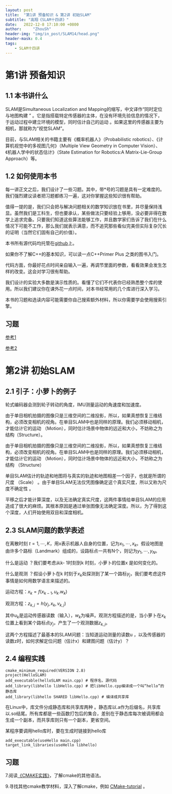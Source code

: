 ```yaml
---
layout: post
title:  "第1讲 预备知识 & 第2讲 初始SLAM"
subtitle: "高翔《SLAM十四讲》"
date:   2022-12-8 17:10:00 +0800
author:     "ZhouSh"
header-img: "img/in_post/SLAM14/head.png"
header-mask: 0.4
tags:
    - SLAM十四讲
---
```

# 第1讲 预备知识

## 1.1 本书讲什么

SLAM是Simultaneous Localization and Mapping的缩写，中文译作“同时定位与地图构建 ” 。它是指搭载特定传感器的主体，在没有环境先验信息的情况下，于运动过程中建立环境的模型，同时估计自己的运动 。如果这里的传感器主要为相机，那就称为“视觉SLAM”。

目前，与SLAM相关的书籍主要有《概率机器人》（Probabilistic robotics）、《计算机视觉中的多视图几何》（Multiple View Geometry in Computer Vision）、《机器人学中的状态估计》（State Estimation for Robotics:A Matrix-Lie-Group Approach）等。

## 1.2 如何使用本书

每一讲正文之后，我们设计了一些习题。其中，带*号的习题是具有一定难度的。我们强烈建议读者把习题都练习一遍，这对你掌握这些知识很有帮助。

值得一提的是，我们只会把与解决问题相关的数学知识放在书里，并尽量保持浅显。虽然我们是工科生，但也要承认，某些做法只要经验上够用，没必要非得在数学上追求完备。只要我们知道这些算法能够工作，并且数学家们告诉了我们在什么情况下可能不工作，那么我们就表示满意，而不追究那些看似完美但实际复杂冗长的证明（当然它们固有自己的价值）。

本书所有源代码均托管在[github](https://github.com/gaoxiang12/slambook)上。

如果你不了解C++的基本知识，可以读一点C++Primer Plus 之类的图书入门。

代码方面，你最好花点时间亲自输入一遍，再调节里面的参数，看看效果会发生怎样的改变。这会对学习很有帮助。

我们设计的实验大多数是演示性质的。看懂了它们不代表你已经熟悉整个库的使用。所以我们建议你在课外花一点时间，对本书经常用的几个库进行深入学习。

本书的习题和选读内容可能需要你自己搜索额外材料，所以你需要学会使用搜索引擎。

## 习题

[参考1](https://blog.csdn.net/joyee512/article/details/106077304)

[参考2](https://blog.csdn.net/u012348774/article/details/83576140)

# 第2讲 初始SLAM

## 2.1 引子：小萝卜的例子

轮式编码器会测到轮子转动的角度，IMU测量运动的角速度和加速度。

由于单目相机拍摄的图像只是三维空间的二维投影，所以，如果真想恢复三维结构，必须改变相机的视角。在单目SLAM中也是同样的原理。我们必须移动相机，才能估计它的运动 （Motion），同时估计场景中物体的远近和大小，不妨称之为结构（Structure）。

由于单目相机拍摄的图像只是三维空间的二维投影，所以，如果真想恢复三维结构，必须改变相机的视角。在单目SLAM中也是同样的原理。我们必须移动相机，才能估计它的运动 （Motion），同时估计场景中物体的远近和大小，不妨称之为结构 （Structure）

单目SLAM估计的轨迹和地图将与真实的轨迹和地图相差一个因子，也就是所谓的尺度 （Scale） 。由于单目SLAM无法仅凭图像确定这个真实尺度，所以又称为尺度不确定性 。

平移之后才能计算深度，以及无法确定真实尺度，这两件事情给单目SLAM的应用造成了很大的麻烦。其根本原因是通过单张图像无法确定深度。所以，为了得到这个深度，人们开始使用双目和深度相机。

## 2.3 SLAM问题的数学表述

在离散时刻 $t=1,\cdots,K$，用x表示机器人自身的位置，记为$x_1,\cdots,x_k$。假设地图是由许多个路标（Landmark）组成的，设路标点一共有N个，则记为$y_1,\cdots,y_N$。

什么是运动 ？我们要考虑从k- 1时刻到k 时刻，小萝卜的位置x 是如何变化的。

什么是观测 ？假设小萝卜在k 时刻于$x_k$处探测到了某一个路标$y_j$，我们要考虑这件事情是如何用数学语言来描述的。

运动方程：$x_k=f(x_{k-1},u_k.w_k)$

观测方程：$z_{k,j}=h(y_j,x_k,v_{k,j})$

其中$u_k$是运动传感器读数（输入），$w_k$为噪声。观测方程描述的是，当小萝卜在$x_k$位置上看到某个路标点$y_j$，产生了一个观测数据$z_{k,j}$。

这两个方程描述了最基本的SLAM问题：当知道运动测量的读数u ，以及传感器的读数z时，如何求解定位问题（估计x）和建图问题（估计y）？

## 2.4 编程实践

```
cmake_minimum_required(VERSION 2.8)
project(HelloSLAM)
add_executable(helloSLAM main.cpp) # 程序名，源代码
add_library(libhello libHello.cpp) # 把libHello.cpp编译成一个叫“hello”的静态库
add_library(libhello SHARED libHello.cpp) # 编译成共享库
```
在Linux中，库文件分成静态库和共享库两种 。静态库以.a作为后缀名，共享库以.so结尾。所有库都是一些函数打包后的集合，差别在于静态库每次被调用都会生成一个副本，而共享库则只有一个副本，更省空间。

某程序要调用hello库时，要在生成时链接到hello库
```
add_executable(useHello main.cpp)
target_link_libraries(useHello libhello)
```
## 习题

7.阅读[《CMAKE实践》](http://file.ncnynl.com/ros/CMake%20Practice.pdf)，了解cmake的其他语法。

9.寻找其他cmake教学材料，深入了解cmake，例如 [CMake-tutorial](https://github.com/TheErk/CMake-tutorial) 。